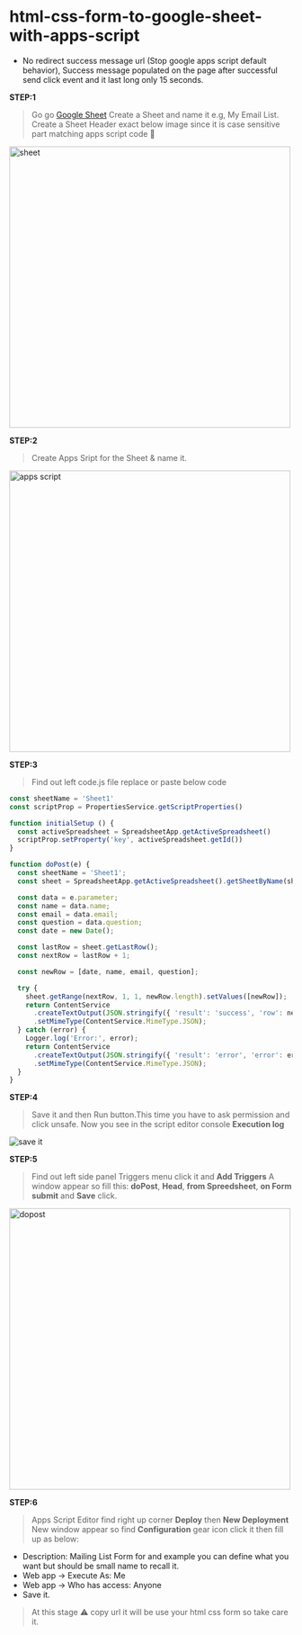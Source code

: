 # html-css-form-to-google-sheet-with-apps-script
* No redirect success message url (Stop google apps script default behavior), Success message populated on the page after successful send click event and it last long only 15 seconds.

**STEP:1**
> Go go [Google Sheet](https://sheets.google.com/)
> Create a Sheet and name it e.g, My Email List.
> Create a Sheet Header exact below image since it is case sensitive part matching apps script code :thinking:


<img width="500" alt="sheet" src="https://github.com/user-attachments/assets/61b8f2ca-c0a8-460e-97ea-c8adcc5f4ead">

**STEP:2**
> Create Apps Sript for the Sheet & name it.


<img width="500" alt="apps script" src="https://github.com/user-attachments/assets/ddc8886e-7304-44f9-8713-afb83e87e3e9">

**STEP:3**
> Find out left code.js file replace or paste below code

```js
const sheetName = 'Sheet1'
const scriptProp = PropertiesService.getScriptProperties()

function initialSetup () {
  const activeSpreadsheet = SpreadsheetApp.getActiveSpreadsheet()
  scriptProp.setProperty('key', activeSpreadsheet.getId())
}

function doPost(e) {
  const sheetName = 'Sheet1';
  const sheet = SpreadsheetApp.getActiveSpreadsheet().getSheetByName(sheetName);

  const data = e.parameter;
  const name = data.name;
  const email = data.email;
  const question = data.question;
  const date = new Date();

  const lastRow = sheet.getLastRow();
  const nextRow = lastRow + 1;

  const newRow = [date, name, email, question];

  try {
    sheet.getRange(nextRow, 1, 1, newRow.length).setValues([newRow]);
    return ContentService
      .createTextOutput(JSON.stringify({ 'result': 'success', 'row': nextRow }))
      .setMimeType(ContentService.MimeType.JSON);
  } catch (error) {
    Logger.log('Error:', error);
    return ContentService
      .createTextOutput(JSON.stringify({ 'result': 'error', 'error': error.message }))
      .setMimeType(ContentService.MimeType.JSON);
  }
}
```

**STEP:4**
> Save it and then Run button.This time you have to ask permission and click unsafe. Now you see in the script editor console **Execution log**

![save it](https://github.com/user-attachments/assets/e9ae206a-6440-4c94-a144-3a36f9199c9c)



**STEP:5**
> Find out left side panel Triggers menu click it and **Add Triggers**
> A window appear so fill this: **doPost**, **Head**, **from Spreedsheet**, **on Form submit** and **Save** click.

<img width="500" alt="dopost" src="https://github.com/user-attachments/assets/ed6036c6-c451-4d24-aa3e-ba5aef465ac6">

**STEP:6**
> Apps Script Editor find right up corner **Deploy** then **New Deployment**
> New window appear so find **Configuration** gear icon click it then fill up as below:
* Description: Mailing List Form for and example you can define what you want but should be small name to recall it.
* Web app → Execute As: Me
* Web app → Who has access: Anyone
* Save it.
> At this stage :warning: copy url it will be use your html css form so take care it.
